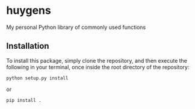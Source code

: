 
# huygens

My personal Python library of commonly used functions

## Installation

To install this package, simply clone the repository, and then execute the following in your terminal, once inside the root directory of
the repository:

```shell
python setup.py install
```

or

```shell
pip install .
```
